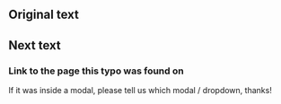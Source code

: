 ## Original text


## Next text


### Link to the page this typo was found on
If it was inside a modal, please tell us which modal / dropdown, thanks!
 

